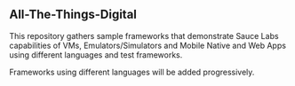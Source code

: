 ## All-The-Things-Digital

This repository gathers sample frameworks that demonstrate Sauce Labs capabilities of VMs, Emulators/Simulators and Mobile Native and Web Apps using different languages and test frameworks.

Frameworks using different languages will be added progressively.
